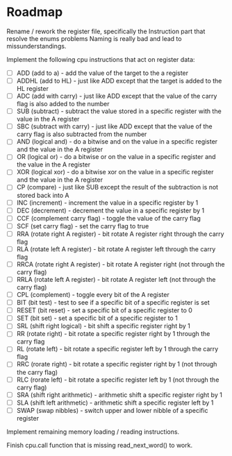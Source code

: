 # Roadmap

Rename / rework the register file, specifically the Instruction part that resolve the enums problems
Naming is really bad and lead to missunderstandings.

Implement the following cpu instructions that act on register data:

- [ ] ADD (add to a) - add the value of the target to the a register
- [ ] ADDHL (add to HL) - just like ADD except that the target is added to the HL register
- [ ] ADC (add with carry) - just like ADD except that the value of the carry flag is also added to the number
- [ ] SUB (subtract) - subtract the value stored in a specific register with the value in the A register
- [ ] SBC (subtract with carry) - just like ADD except that the value of the carry flag is also subtracted from the number
- [ ] AND (logical and) - do a bitwise and on the value in a specific register and the value in the A register
- [ ] OR (logical or) - do a bitwise or on the value in a specific register and the value in the A register
- [ ] XOR (logical xor) - do a bitwise xor on the value in a specific register and the value in the A register
- [ ] CP (compare) - just like SUB except the result of the subtraction is not stored back into A
- [ ] INC (increment) - increment the value in a specific register by 1
- [ ] DEC (decrement) - decrement the value in a specific register by 1
- [ ] CCF (complement carry flag) - toggle the value of the carry flag
- [ ] SCF (set carry flag) - set the carry flag to true
- [ ] RRA (rotate right A register) - bit rotate A register right through the carry flag
- [ ] RLA (rotate left A register) - bit rotate A register left through the carry flag
- [ ] RRCA (rotate right A register) - bit rotate A register right (not through the carry flag)
- [ ] RRLA (rotate left A register) - bit rotate A register left (not through the carry flag)
- [ ] CPL (complement) - toggle every bit of the A register
- [ ] BIT (bit test) - test to see if a specific bit of a specific register is set
- [ ] RESET (bit reset) - set a specific bit of a specific register to 0
- [ ] SET (bit set) - set a specific bit of a specific register to 1
- [ ] SRL (shift right logical) - bit shift a specific register right by 1
- [ ] RR (rotate right) - bit rotate a specific register right by 1 through the carry flag
- [ ] RL (rotate left) - bit rotate a specific register left by 1 through the carry flag
- [ ] RRC (rorate right) - bit rotate a specific register right by 1 (not through the carry flag)
- [ ] RLC (rorate left) - bit rotate a specific register left by 1 (not through the carry flag)
- [ ] SRA (shift right arithmetic) - arithmetic shift a specific register right by 1
- [ ] SLA (shift left arithmetic) - arithmetic shift a specific register left by 1
- [ ] SWAP (swap nibbles) - switch upper and lower nibble of a specific register

Implement remaining memory loading / reading instructions.

Finish cpu.call function that is missing read_next_word() to work.